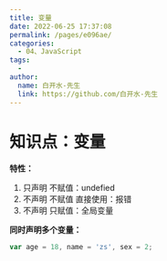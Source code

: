 ```yaml
---
title: 变量
date: 2022-06-25 17:37:08
permalink: /pages/e096ae/
categories:
  - 04、JavaScript
tags:
  - 
author: 
  name: 白开水-先生
  link: https://github.com/白开水-先生
---
```

# 知识点：变量

**特性：**
1. 只声明 不赋值：undefied
2. 不声明 不赋值 直接使用：报错
3. 不声明 只赋值：全局变量

**同时声明多个变量：**
```js
var age = 18, name = 'zs', sex = 2;
```


